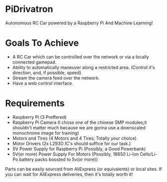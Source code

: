 # PiDrivatron

Autonomous RC Car powered by a Raspberry Pi And Machine Learning!

# Goals To Achieve

- A RC Car which can be controlled over the network or via a locally connected gamepad.
- Ability to automatically maneuver along a restricted area. (Control it's direction, and, if possible, speed)
- Stream the camera feed over the network. 
- Have a web control interface. 

# Requirements

- Raspberry Pi (3 Preffered)
- Raspberry Pi Camera (I chose one of the chinese 5MP modules;it shouldn't matter much because we are gonna use a downscaled monochrome image for training)
- Motors and Tires (4 Motors and 4 Tires; Totally your choice)
- Motor Drivers (2x L293D IC's should suffice for our task.)
- 5V Power Supply for Raspberry Pi (Possibly, a Good Powerbank)
- 5V(or more) Power Supply For Motors (Possibly, 18650 Li-Ion Cells/Li-Po battery packs boosted to 5v(or more))

Parts can be easily sourced from AliExpress (or equivalents) or local sites. If you can wait for AliExpress deliveries, then it's totally worth it!


